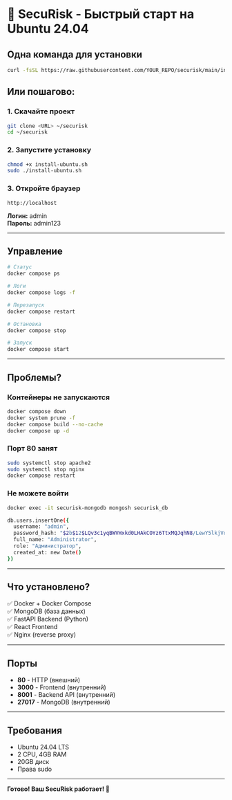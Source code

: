 # 🚀 SecuRisk - Быстрый старт на Ubuntu 24.04

## Одна команда для установки

```bash
curl -fsSL https://raw.githubusercontent.com/YOUR_REPO/securisk/main/install-ubuntu.sh | sudo bash
```

## Или пошагово:

### 1. Скачайте проект

```bash
git clone <URL> ~/securisk
cd ~/securisk
```

### 2. Запустите установку

```bash
chmod +x install-ubuntu.sh
sudo ./install-ubuntu.sh
```

### 3. Откройте браузер

```
http://localhost
```

**Логин:** admin  
**Пароль:** admin123

---

## Управление

```bash
# Статус
docker compose ps

# Логи
docker compose logs -f

# Перезапуск
docker compose restart

# Остановка
docker compose stop

# Запуск
docker compose start
```

---

## Проблемы?

### Контейнеры не запускаются

```bash
docker compose down
docker system prune -f
docker compose build --no-cache
docker compose up -d
```

### Порт 80 занят

```bash
sudo systemctl stop apache2
sudo systemctl stop nginx
docker compose restart
```

### Не можете войти

```bash
docker exec -it securisk-mongodb mongosh securisk_db

db.users.insertOne({
  username: "admin",
  password_hash: "$2b$12$LQv3c1yqBWVHxkd0LHAkCOYz6TtxMQJqhN8/LewY5lkjVqKT8RnSm",
  full_name: "Administrator",
  role: "Администратор",
  created_at: new Date()
})
```

---

## Что установлено?

✅ Docker + Docker Compose  
✅ MongoDB (база данных)  
✅ FastAPI Backend (Python)  
✅ React Frontend  
✅ Nginx (reverse proxy)  

---

## Порты

- **80** - HTTP (внешний)
- **3000** - Frontend (внутренний)
- **8001** - Backend API (внутренний)
- **27017** - MongoDB (внутренний)

---

## Требования

- Ubuntu 24.04 LTS
- 2 CPU, 4GB RAM
- 20GB диск
- Права sudo

---

**Готово! Ваш SecuRisk работает! 🎉**
